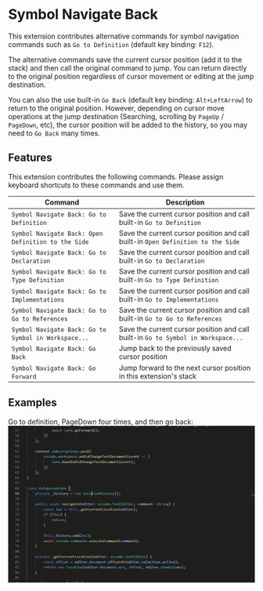 # Symbol Navigate Back

This extension contributes alternative commands for symbol navigation commands such as `Go to Definition` (default key binding: `F12`).

The alternative commands save the current cursor position (add it to the stack) and then call the original command to jump. You can return directly to the original position regardless of cursor movement or editing at the jump destination.

You can also the use built-in `Go Back` (default key binding: `Alt+LeftArrow`) to return to the original position. However, depending on cursor move operations at the jump destination (Searching, scrolling by `PageUp` / `PageDown`, etc), the cursor position will be added to the history, so you may need to `Go Back` many times.

## Features
This extension contributes the following commands. Please assign keyboard shortcuts to these commands and use them.

|Command|Description|
|---|---|
|`Symbol Navigate Back: Go to Definition`|Save the current cursor position and call built-in `Go to Definition`|
|`Symbol Navigate Back: Open Definition to the Side` |Save the current cursor position and call built-in `Open Definition to the Side`
|`Symbol Navigate Back: Go to Declaration` |Save the current cursor position and call built-in `Go to Declaration`
|`Symbol Navigate Back: Go to Type Definition` |Save the current cursor position and call built-in `Go to Type Definition`
|`Symbol Navigate Back: Go to Implementations` |Save the current cursor position and call built-in `Go to Implementations`
|`Symbol Navigate Back: Go to Go to References` |Save the current cursor position and call built-in `Go to Go to References`
|`Symbol Navigate Back: Go to Symbol in Workspace...` |Save the current cursor position and call built-in `Go to Symbol in Workspace...`
|`Symbol Navigate Back: Go Back` |Jump back to the previously saved cursor position|
|`Symbol Navigate Back: Go Forward` |Jump forward to the next cursor position in this extension's stack|

## Examples
Go to definition, PageDown four times, and then go back:
![`Go to Definition` and `Go Back`](symbol-navigate-back.gif)
